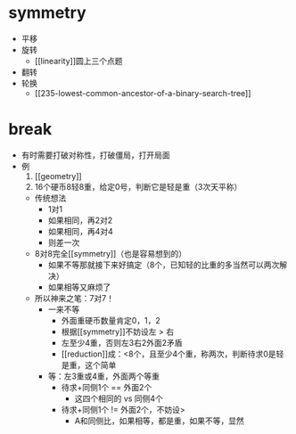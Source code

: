 # symmetry
- 平移
- 旋转
  - [[linearity]]圆上三个点题
- 翻转
- 轮换
  - [[235-lowest-common-ancestor-of-a-binary-search-tree]]
# break
- 有时需要打破对称性，打破僵局，打开局面
- 例
  1. [[geometry]]
  2. 16个硬币8轻8重，给定0号，判断它是轻是重（3次天平称）
    - 传统想法
      - 1对1
      - 如果相同，再2对2
      - 如果相同，再4对4
      - 则差一次
    - 8对8完全[[symmetry]]（也是容易想到的）
      - 如果不等那就接下来好搞定（8个，已知轻的比重的多当然可以两次解决）
      - 如果相等又麻烦了
    - 所以神来之笔：7对7！
      - 一来不等
        - 外面重硬币数量肯定0，1，2
        - 根据[[symmetry]]不妨设左 > 右
        - 左至少4重，否则左3右2外面2矛盾
        - [[reduction]]成：<8个，且至少4个重，称两次，判断待求0是轻是重，这个简单
      - 等：左3重或4重，外面两个等重
        - 待求+同侧1个 == 外面2个
          - 这四个相同的 vs 同侧4个
        - 待求+同侧1个 != 外面2个，不妨设>
          - A和同侧比，如果相等，都是重，如果不等，显然